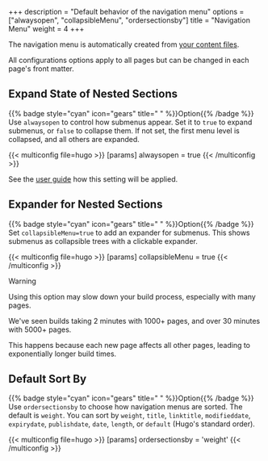 +++
description = "Default behavior of the navigation menu"
options = ["alwaysopen", "collapsibleMenu", "ordersectionsby"]
title = "Navigation Menu"
weight = 4
+++

The navigation menu is automatically created from [your content files](authoring/structure).

All configurations options apply to all pages but can be changed in each page's front matter.

## Expand State of Nested Sections

{{% badge style="cyan" icon="gears" title=" " %}}Option{{% /badge %}} Use `alwaysopen` to control how submenus appear. Set it to `true` to expand submenus, or `false` to collapse them. If not set, the first menu level is collapsed, and all others are expanded.

{{< multiconfig file=hugo >}}
[params]
  alwaysopen = true
{{< /multiconfig >}}

See the [user guide](authoring/frontmatter/navigationmenu#expand-state-of-nested-sections) how this setting will be applied.

## Expander for Nested Sections

{{% badge style="cyan" icon="gears" title=" " %}}Option{{% /badge %}} Set `collapsibleMenu=true` to add an expander for submenus. This shows submenus as collapsible trees with a clickable expander.

{{< multiconfig file=hugo >}}
[params]
  collapsibleMenu = true
{{< /multiconfig >}}

> [!WARNING]
> Using this option may slow down your build process, especially with many pages.
>
> We've seen builds taking 2 minutes with 1000+ pages, and over 30 minutes with 5000+ pages.
>
> This happens because each new page affects all other pages, leading to exponentially longer build times.

## Default Sort By

{{% badge style="cyan" icon="gears" title=" " %}}Option{{% /badge %}} Use `ordersectionsby` to choose how navigation menus are sorted. The default is `weight`. You can sort by `weight`, `title`, `linktitle`, `modifieddate`, `expirydate`, `publishdate`, `date`, `length`, or `default` (Hugo's standard order).

{{< multiconfig file=hugo >}}
[params]
  ordersectionsby = 'weight'
{{< /multiconfig >}}
